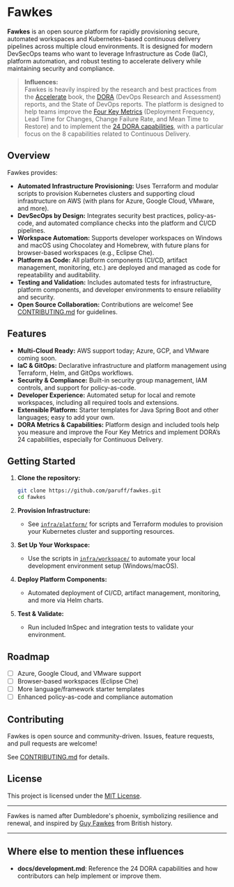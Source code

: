 # Fawkes

**Fawkes** is an open source platform for rapidly provisioning secure, automated workspaces and Kubernetes-based continuous delivery pipelines across multiple cloud environments. It is designed for modern DevSecOps teams who want to leverage Infrastructure as Code (IaC), platform automation, and robust testing to accelerate delivery while maintaining security and compliance.

> **Influences:**  
> Fawkes is heavily inspired by the research and best practices from the [Accelerate](https://itrevolution.com/accelerate-book/) book, the [DORA](https://dora.dev/) (DevOps Research and Assessment) reports, and the State of DevOps reports. The platform is designed to help teams improve the [Four Key Metrics](https://www.devops-research.com/research.html) (Deployment Frequency, Lead Time for Changes, Change Failure Rate, and Mean Time to Restore) and to implement the [24 DORA capabilities](https://dora.dev/), with a particular focus on the 8 capabilities related to Continuous Delivery.

## Overview

Fawkes provides:

- **Automated Infrastructure Provisioning:** Uses Terraform and modular scripts to provision Kubernetes clusters and supporting cloud infrastructure on AWS (with plans for Azure, Google Cloud, VMware, and more).
- **DevSecOps by Design:** Integrates security best practices, policy-as-code, and automated compliance checks into the platform and CI/CD pipelines.
- **Workspace Automation:** Supports developer workspaces on Windows and macOS using Chocolatey and Homebrew, with future plans for browser-based workspaces (e.g., Eclipse Che).
- **Platform as Code:** All platform components (CI/CD, artifact management, monitoring, etc.) are deployed and managed as code for repeatability and auditability.
- **Testing and Validation:** Includes automated tests for infrastructure, platform components, and developer environments to ensure reliability and security.
- **Open Source Collaboration:** Contributions are welcome! See [CONTRIBUTING.md](CONTRIBUTING.md) for guidelines.

## Features

- **Multi-Cloud Ready:** AWS support today; Azure, GCP, and VMware coming soon.
- **IaC & GitOps:** Declarative infrastructure and platform management using Terraform, Helm, and GitOps workflows.
- **Security & Compliance:** Built-in security group management, IAM controls, and support for policy-as-code.
- **Developer Experience:** Automated setup for local and remote workspaces, including all required tools and extensions.
- **Extensible Platform:** Starter templates for Java Spring Boot and other languages; easy to add your own.
- **DORA Metrics & Capabilities:** Platform design and included tools help you measure and improve the Four Key Metrics and implement DORA’s 24 capabilities, especially for Continuous Delivery.

## Getting Started

1. **Clone the repository:**

   ```sh
   git clone https://github.com/paruff/fawkes.git
   cd fawkes
   ```

2. **Provision Infrastructure:**

   - See [`infra/platform/`](infra/platform/) for scripts and Terraform modules to provision your Kubernetes cluster and supporting resources.

3. **Set Up Your Workspace:**

   - Use the scripts in [`infra/workspace/`](infra/workspace/) to automate your local development environment setup (Windows/macOS).

4. **Deploy Platform Components:**

   - Automated deployment of CI/CD, artifact management, monitoring, and more via Helm charts.

5. **Test & Validate:**
   - Run included InSpec and integration tests to validate your environment.

## Roadmap

- [ ] Azure, Google Cloud, and VMware support
- [ ] Browser-based workspaces (Eclipse Che)
- [ ] More language/framework starter templates
- [ ] Enhanced policy-as-code and compliance automation

## Contributing

Fawkes is open source and community-driven. Issues, feature requests, and pull requests are welcome!

See [CONTRIBUTING.md](CONTRIBUTING.md) for details.

## License

This project is licensed under the [MIT License](LICENSE).

---

Fawkes is named after Dumbledore's phoenix, symbolizing resilience and renewal, and inspired by [Guy Fawkes](https://en.wikipedia.org/wiki/Guy_Fawkes) from British history.

---

## Where else to mention these influences

- **docs/development.md**: Reference the 24 DORA capabilities and how contributors can help implement or improve them.
